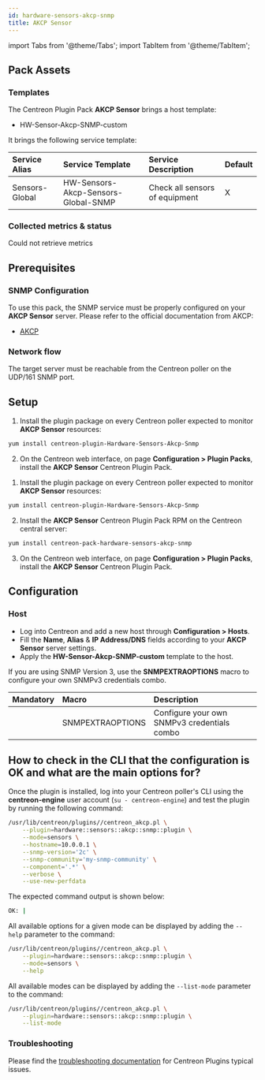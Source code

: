 ```yaml
---
id: hardware-sensors-akcp-snmp
title: AKCP Sensor
---
```

import Tabs from '@theme/Tabs';
import TabItem from '@theme/TabItem';


## Pack Assets

### Templates

The Centreon Plugin Pack **AKCP Sensor** brings a host template:

* HW-Sensor-Akcp-SNMP-custom

It brings the following service template:

| Service Alias  | Service Template                    | Service Description            | Default |
|:---------------|:------------------------------------|:-------------------------------|:--------|
| Sensors-Global | HW-Sensors-Akcp-Sensors-Global-SNMP | Check all sensors of equipment | X       |

### Collected metrics & status

<Tabs groupId="sync">
<TabItem value="Sensors-Global" label="Sensors-Global">

Could not retrieve metrics

</TabItem>
</Tabs>

## Prerequisites

### SNMP Configuration

To use this pack, the SNMP service must be properly configured on your **AKCP Sensor**
server. Please refer to the official documentation from AKCP:
* [AKCP](https://www.akcp.com/knowledge-base/)

### Network flow

The target server must be reachable from the Centreon poller on the UDP/161
SNMP port.

## Setup

<Tabs groupId="sync">
<TabItem value="Online License" label="Online License">

1. Install the plugin package on every Centreon poller expected to monitor **AKCP Sensor** resources:

```bash
yum install centreon-plugin-Hardware-Sensors-Akcp-Snmp
```

2. On the Centreon web interface, on page **Configuration > Plugin Packs**, install the **AKCP Sensor** Centreon Plugin Pack.

</TabItem>
<TabItem value="Offline License" label="Offline License">

1. Install the plugin package on every Centreon poller expected to monitor **AKCP Sensor** resources:

```bash
yum install centreon-plugin-Hardware-Sensors-Akcp-Snmp
```

2. Install the **AKCP Sensor** Centreon Plugin Pack RPM on the Centreon central server:

```bash
yum install centreon-pack-hardware-sensors-akcp-snmp
```

3. On the Centreon web interface, on page **Configuration > Plugin Packs**, install the **AKCP Sensor** Centreon Plugin Pack.

</TabItem>
</Tabs>

## Configuration

### Host

* Log into Centreon and add a new host through **Configuration > Hosts**.
* Fill the **Name**, **Alias** & **IP Address/DNS** fields according to your **AKCP Sensor** server settings.
* Apply the **HW-Sensor-Akcp-SNMP-custom** template to the host.

If you are using SNMP Version 3, use the **SNMPEXTRAOPTIONS** macro to configure
your own SNMPv3 credentials combo.

| Mandatory   | Macro            | Description                                  |
|:------------|:-----------------|:---------------------------------------------|
|             | SNMPEXTRAOPTIONS | Configure your own SNMPv3 credentials combo  |

## How to check in the CLI that the configuration is OK and what are the main options for?

Once the plugin is installed, log into your Centreon poller's CLI using the
**centreon-engine** user account (`su - centreon-engine`) and test the plugin by
running the following command:

```bash
/usr/lib/centreon/plugins//centreon_akcp.pl \
    --plugin=hardware::sensors::akcp::snmp::plugin \
    --mode=sensors \
    --hostname=10.0.0.1 \
    --snmp-version='2c' \
    --snmp-community='my-snmp-community' \
    --component='.*' \
    --verbose \
    --use-new-perfdata
```

The expected command output is shown below:

```bash
OK: | 
```

All available options for a given mode can be displayed by adding the
`--help` parameter to the command:

```bash
/usr/lib/centreon/plugins//centreon_akcp.pl \
    --plugin=hardware::sensors::akcp::snmp::plugin \
    --mode=sensors \
    --help
```

All available modes can be displayed by adding the `--list-mode` parameter to
the command:

```bash
/usr/lib/centreon/plugins//centreon_akcp.pl \
    --plugin=hardware::sensors::akcp::snmp::plugin \
    --list-mode
```

### Troubleshooting

Please find the [troubleshooting documentation](../getting-started/how-to-guides/troubleshooting-plugins.md)
for Centreon Plugins typical issues.